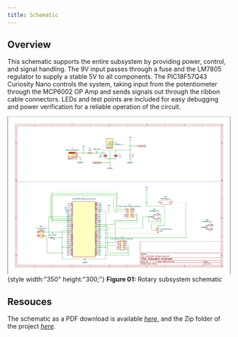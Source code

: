 ```yaml
---
title: Schematic
---
```


## Overview

This schematic supports the entire subsystem by providing power, control, and signal handling. The 9V input passes through a fuse and the LM7805 regulator to supply a stable 5V to all components. The PIC18F57Q43 Curiosity Nano controls the system, taking input from the potentiometer through the MCP6002 OP Amp and sends signals out through the ribbon cable connectors. LEDs and test points are included for easy debugging and power verification for a reliable operation of the circuit.


![schematic](Screenshot.png){style width:"350" height:"300;"}
**Figure 01:** Rotary subsystem schematic


## Resouces

The schematic as a PDF download is available [*here*](schematic-design.pdf), and the Zip folder of the project [*here*](schematic-design.zip).